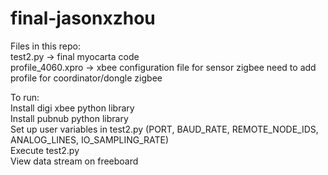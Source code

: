 # final-jasonxzhou

Files in this repo:  
test2.py -> final myocarta code  
profile_4060.xpro -> xbee configuration file for sensor zigbee
need to add profile for coordinator/dongle zigbee

To run:  
Install digi xbee python library  
Install pubnub python library  
Set up user variables in test2.py (PORT, BAUD_RATE, REMOTE_NODE_IDS, ANALOG_LINES, IO_SAMPLING_RATE)  
Execute test2.py  
View data stream on freeboard  
